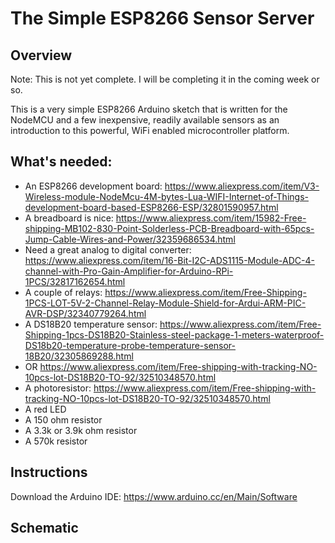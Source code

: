 # The Simple ESP8266 Sensor Server

## Overview
Note: This is not yet complete.  I will be completing it in the coming week or so.

This is a very simple ESP8266 Arduino sketch that is written for the NodeMCU
and a few inexpensive, readily available sensors as an introduction to this
powerful, WiFi enabled microcontroller platform.

## What's needed:
* An ESP8266 development board: https://www.aliexpress.com/item/V3-Wireless-module-NodeMcu-4M-bytes-Lua-WIFI-Internet-of-Things-development-board-based-ESP8266-ESP/32801590957.html
* A breadboard is nice:  https://www.aliexpress.com/item/15982-Free-shipping-MB102-830-Point-Solderless-PCB-Breadboard-with-65pcs-Jump-Cable-Wires-and-Power/32359686534.html
* Need a great analog to digital converter: https://www.aliexpress.com/item/16-Bit-I2C-ADS1115-Module-ADC-4-channel-with-Pro-Gain-Amplifier-for-Arduino-RPi-1PCS/32817162654.html
* A couple of relays: https://www.aliexpress.com/item/Free-Shipping-1PCS-LOT-5V-2-Channel-Relay-Module-Shield-for-Ardui-ARM-PIC-AVR-DSP/32340779264.html
* A DS18B20 temperature sensor: https://www.aliexpress.com/item/Free-Shipping-1pcs-DS18B20-Stainless-steel-package-1-meters-waterproof-DS18b20-temperature-probe-temperature-sensor-18B20/32305869288.html
* OR https://www.aliexpress.com/item/Free-shipping-with-tracking-NO-10pcs-lot-DS18B20-TO-92/32510348570.html
* A photoresistor: https://www.aliexpress.com/item/Free-shipping-with-tracking-NO-10pcs-lot-DS18B20-TO-92/32510348570.html
* A red LED
* A 150 ohm resistor
* A 3.3k or 3.9k ohm resistor
* A 570k resistor

## Instructions
Download the Arduino IDE: https://www.arduino.cc/en/Main/Software

## Schematic



